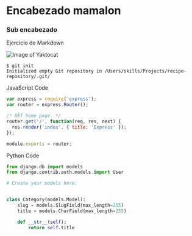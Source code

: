 # Encabezado mamalon

### Sub encabezado

Ejercicio de Markdown

![Image of Yaktocat](https://octodex.github.com/images/yaktocat.png)

```
$ git init
Initialized empty Git repository in /Users/skills/Projects/recipe-repository/.git/
```

JavaScript Code
``` javascript
var express = require('express');
var router = express.Router();

/* GET home page. */
router.get('/', function(req, res, next) {
  res.render('index', { title: 'Express' });
});

module.exports = router;
```

Python Code
``` python
from django.db import models
from django.contrib.auth.models import User

# Create your models here.


class Category(models.Model):
    slug = models.SlugField(max_length=255)
    title = models.CharField(max_length=255)

    def __str__(self):
        return self.title
```

